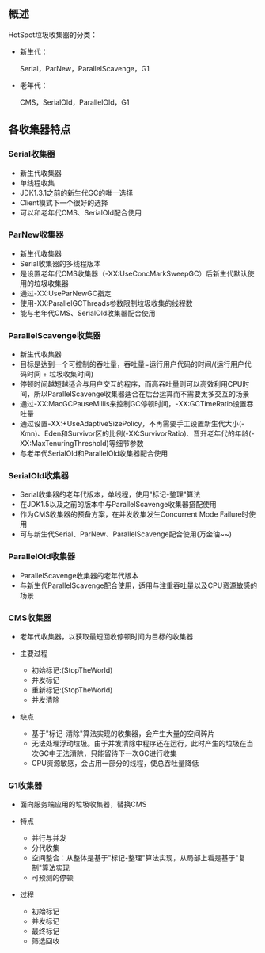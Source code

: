 ## 概述
HotSpot垃圾收集器的分类：

-  新生代：

    Serial，ParNew，ParallelScavenge，G1

-  老年代：

    CMS，SerialOld，ParallelOld，G1

## 各收集器特点

### Serial收集器

- 新生代收集器
- 单线程收集
- JDK1.3.1之前的新生代GC的唯一选择
- Client模式下一个很好的选择
- 可以和老年代CMS、SerialOld配合使用

### ParNew收集器

- 新生代收集器
- Serial收集器的多线程版本
- 是设置老年代CMS收集器（-XX:UseConcMarkSweepGC）后新生代默认使用的垃圾收集器
- 通过-XX:UseParNewGC指定
- 使用-XX:ParallelGCThreads参数限制垃圾收集的线程数
- 能与老年代CMS、SerialOld收集器配合使用

### ParallelScavenge收集器

- 新生代收集器
- 目标是达到一个可控制的吞吐量，吞吐量=运行用户代码的时间/(运行用户代码时间 + 垃圾收集时间)
- 停顿时间越短越适合与用户交互的程序，而高吞吐量则可以高效利用CPU时间，所以ParallelScavenge收集器适合在后台运算而不需要太多交互的场景
- 通过-XX:MacGCPauseMillis来控制GC停顿时间，-XX:GCTimeRatio设置吞吐量
- 通过设置-XX:+UseAdaptiveSizePolicy，不再需要手工设置新生代大小(-Xmn)、Eden和Survivor区的比例(-XX:SurvivorRatio)、晋升老年代的年龄(-XX:MaxTenuringThreshold)等细节参数
- 与老年代SerialOld和ParallelOld收集器配合使用

### SerialOld收集器

- Serial收集器的老年代版本，单线程，使用"标记-整理"算法
- 在JDK1.5以及之前的版本中与ParallelScavenge收集器搭配使用
- 作为CMS收集器的预备方案，在并发收集发生Concurrent Mode Failure时使用
- 可与新生代Serial、ParNew、ParallelScavenge配合使用(万金油~~)

### ParallelOld收集器

- ParallelScavenge收集器的老年代版本
- 与新生代ParallelScavenge配合使用，适用与注重吞吐量以及CPU资源敏感的场景

### CMS收集器

- 老年代收集器，以获取最短回收停顿时间为目标的收集器
- 主要过程

  - 初始标记:(StopTheWorld)
  - 并发标记
  - 重新标记:(StopTheWorld)
  - 并发清除

- 缺点

  - 基于"标记-清除"算法实现的收集器，会产生大量的空间碎片
  - 无法处理浮动垃圾。由于并发清除中程序还在运行，此时产生的垃圾在当次GC中无法清除，只能留待下一次GC进行收集
  - CPU资源敏感，会占用一部分的线程，使总吞吐量降低

### G1收集器

- 面向服务端应用的垃圾收集器，替换CMS
- 特点

  - 并行与并发
  - 分代收集
  - 空间整合：从整体是基于"标记-整理"算法实现，从局部上看是基于"复制"算法实现
  - 可预测的停顿

- 过程

  - 初始标记
  - 并发标记
  - 最终标记
  - 筛选回收
